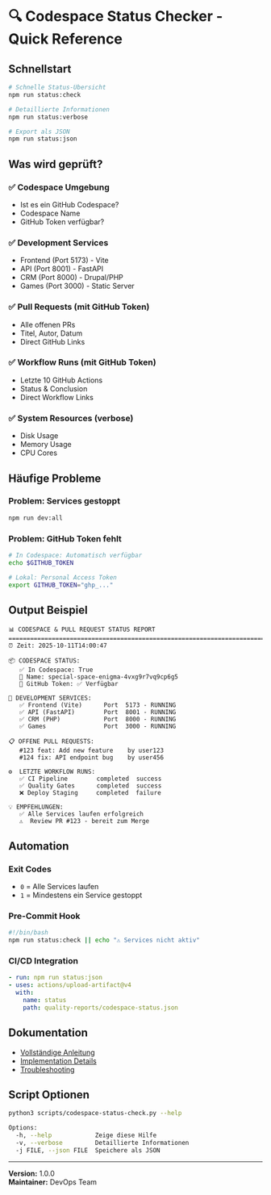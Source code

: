 # 🔍 Codespace Status Checker - Quick Reference

## Schnellstart

```bash
# Schnelle Status-Übersicht
npm run status:check

# Detaillierte Informationen
npm run status:verbose

# Export als JSON
npm run status:json
```

## Was wird geprüft?

### ✅ Codespace Umgebung
- Ist es ein GitHub Codespace?
- Codespace Name
- GitHub Token verfügbar?

### ✅ Development Services
- Frontend (Port 5173) - Vite
- API (Port 8001) - FastAPI
- CRM (Port 8000) - Drupal/PHP
- Games (Port 3000) - Static Server

### ✅ Pull Requests (mit GitHub Token)
- Alle offenen PRs
- Titel, Autor, Datum
- Direct GitHub Links

### ✅ Workflow Runs (mit GitHub Token)
- Letzte 10 GitHub Actions
- Status & Conclusion
- Direct Workflow Links

### ✅ System Resources (verbose)
- Disk Usage
- Memory Usage
- CPU Cores

## Häufige Probleme

### Problem: Services gestoppt
```bash
npm run dev:all
```

### Problem: GitHub Token fehlt
```bash
# In Codespace: Automatisch verfügbar
echo $GITHUB_TOKEN

# Lokal: Personal Access Token
export GITHUB_TOKEN="ghp_..."
```

## Output Beispiel

```
📊 CODESPACE & PULL REQUEST STATUS REPORT
================================================================================
⏰ Zeit: 2025-10-11T14:00:47

📦 CODESPACE STATUS:
   ✅ In Codespace: True
   📝 Name: special-space-enigma-4vxg9r7vq9cp6g5
   🔑 GitHub Token: ✅ Verfügbar

🚀 DEVELOPMENT SERVICES:
   ✅ Frontend (Vite)      Port  5173 - RUNNING
   ✅ API (FastAPI)        Port  8001 - RUNNING
   ✅ CRM (PHP)            Port  8000 - RUNNING
   ✅ Games                Port  3000 - RUNNING

📋 OFFENE PULL REQUESTS:
   #123 feat: Add new feature    by user123
   #124 fix: API endpoint bug    by user456

⚙️  LETZTE WORKFLOW RUNS:
   ✅ CI Pipeline        completed  success
   ✅ Quality Gates      completed  success
   ❌ Deploy Staging     completed  failure

💡 EMPFEHLUNGEN:
   ✅ Alle Services laufen erfolgreich
   ⚠️  Review PR #123 - bereit zum Merge
```

## Automation

### Exit Codes
- `0` = Alle Services laufen
- `1` = Mindestens ein Service gestoppt

### Pre-Commit Hook
```bash
#!/bin/bash
npm run status:check || echo "⚠️ Services nicht aktiv"
```

### CI/CD Integration
```yaml
- run: npm run status:json
- uses: actions/upload-artifact@v4
  with:
    name: status
    path: quality-reports/codespace-status.json
```

## Dokumentation

- [Vollständige Anleitung](./CODESPACE-STATUS-CHECKER.md)
- [Implementation Details](./CODESPACE-STATUS-CHECK-IMPLEMENTATION.md)
- [Troubleshooting](./CODESPACE-TROUBLESHOOTING.md)

## Script Optionen

```bash
python3 scripts/codespace-status-check.py --help

Options:
  -h, --help            Zeige diese Hilfe
  -v, --verbose         Detaillierte Informationen
  -j FILE, --json FILE  Speichere als JSON
```

---

**Version:** 1.0.0  
**Maintainer:** DevOps Team
